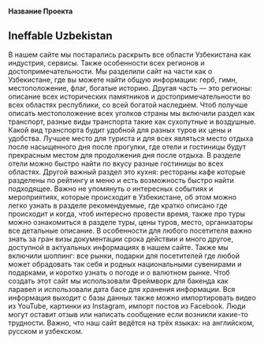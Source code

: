 #### Название Проекта 
## Ineffable Uzbekistan 
В нашем сайте мы постарались раскрыть все области Узбекистана как индустрия, сервисы. Также особенности всех регионов и достопримечательности. Мы разделили сайт на части как о Узбекистане, где вы можете найти общую информации: герб, гимн, местоположение, флаг, богатые историю. Другая часть — это регионы: описание всех исторических памятников и достопримечательности во всех областях республики, со всей богатой наследием.  Чтоб получше описать местоположение всех уголков страны мы включили раздел как транспорт, разные виды транспорта такие как сухопутные и воздушные. Какой вид транспорта будит удобной для разных туров их цены и удобства. Лучшее место для туриста и для всех являться место отдыха после насыщенного дня после прогулки, где отели и гостиницы будут прекрасным местом для продолжения дня после отдыха. В разделе отели можно быстро найти по вкусу разные гостиницы во всех областях. Другой важный раздел это кухня: рестораны кафе которые разделены по рейтингу и меню и есть возможность быстро найти подходящее. Важно не упомянуть о интересных событиях и мероприятиях, которые происходит в Узбекистане, об этом можно легко узнать в разделе рекомендуемые, где кратко описано где происходит и когда, чтоб интересно провести время, также про туры можно ознакомиться в разделе туры, цены туров, место, организаторы все детальные описание. В особенности для любого посетителя важно знать за гран визы документации срока действии и много другое, доступной в актуальных информациях в нашем сайте. Также мы включили шоппинг: все рынки, подарки для посетителей где любой может обрадовать так себя и родных национальными сувенирами и подарками, и коротко узнать о погоде и о валютном рынке. 
 Чтоб создать этот сайт мы использовали Фреймворк для бакенда как ларавел и использовали дата басе для хранения информации.  Вся информация выходит с базы данных также можно импортировать видео из YouTube, картинки из Instagram, импорт постов из Facebook. Люди могут оставит отзыв или написать сообщение если возникли какие-то трудности. Важно, что наш сайт ведётся на трёх языках: на английском, русском и узбекском.
